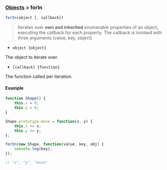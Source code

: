 ### [Objects](../) > forIn

```js
forIn(object [, callback])
```

> Iterates over **own and inherited** enumerable properties of an object, executing the callback for each property. The callback is invoked with three arguments (value, key, object)


- <code>object {object}</code>

The object to iterate over.

- <code>[callback] {function}</code>

The function called per iteration.

#### Example
```js
function Shape() {
	this.x = 0;
	this.y = 0;
}

Shape.prototype.move = function(x, y) {
	this.x += x;
	this.y += y;
};

forIn(new Shape, function(value, key, obj) {
	console.log(key);
});

// "x", "y", "move"
```
